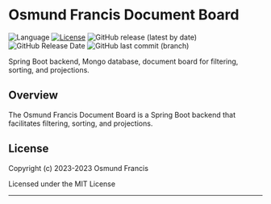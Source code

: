 # Osmund Francis Document Board

![Language](https://img.shields.io/github/languages/top/osmundf/spring-boot-mongo-board)
[![License](https://img.shields.io/github/license/osmundf/spring-boot-mongo-board)](https://github.com/osmundf/spring-boot-mongo-board/blob/master/license.txt)
![GitHub release (latest by date)](https://img.shields.io/github/v/release/osmundf/spring-boot-mongo-board)
![GitHub Release Date](https://img.shields.io/github/release-date/osmundf/spring-boot-mongo-board)
![GitHub last commit (branch)](https://img.shields.io/github/last-commit/osmundf/spring-boot-mongo-board/master?label=master%20updated)

Spring Boot backend, Mongo database, document board for filtering, sorting, and projections.

## Overview

The Osmund Francis Document Board is a Spring Boot backend that facilitates filtering, sorting, and projections.

## License

Copyright (c) 2023-2023 Osmund Francis

Licensed under the MIT License

------
